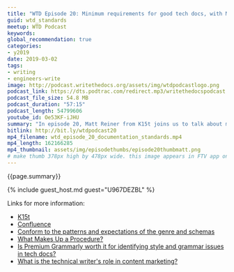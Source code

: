 ```yaml
---
title: "WTD Episode 20: Minimum requirements for good tech docs, with Matt Reiner"
guid: wtd_standards
meetup: WTD Podcast
keywords:
global_recommendation: true
categories:
- y2019
date: 2019-03-02
tags:
- writing
- engineers-write
image: http://podcast.writethedocs.org/assets/img/wtdpodcastlogo.png
podcast_link: https://dts.podtrac.com/redirect.mp3/writethedocspodcast.org/wtd_episode_20_documentation_standards.mp3
podcast_file_size: 54.8 MB
podcast_duration: "57:15"
podcast_length: 54799606
youtube_id: Oe53KF-iJHU
summary: "In episode 20, Matt Reiner from K15t joins us to talk about minimum standards for documentation &mdash; what techniques or standards can you put in place to help engineers and other contributors meet the minimum requirement for good tech docs? What essential sections, headings, or topics should you include in templates? And how do you help non-native speakers with grammar issues? We also discuss how tech writers can work with marketing to create honest and interesting writing. There seems to be the feeling that tech writing is dull but accurate and marketing copy is flashy and fluffy &mdash; we brainstorm ways technical writers can better align with marketing writers."
bitlink: http://bit.ly/wtdpodcast20
mp4_filename: wtd_episode_20_documentation_standards.mp4
mp4_length: 162166285
mp4_thumbnail: assets/img/episodethumbs/episode20thumbmatt.png
# make thumb 378px high by 478px wide. this image appears in FTV app only
---
```


{{page.summary}}

{% include guest_host.md guest="U967DEZBL" %}

Links for more information:

* [K15t](https://www.k15t.com/)
* [Confluence](https://www.atlassian.com/software/confluence)
* [Conform to the patterns and expectations of the genre and schemas](https://idratherbewriting.com/simplifying-complexity/reducing-complexity-by-shaping-into-schemas-esp-story.html)
* [What Makes Up a Procedure?](https://books.google.com/books?id=8imRAgAAQBAJ&pg=PA129&lpg=PA129&dq=content+and+complexity+what+makes+up+a+procedure&source=bl&ots=ymuENQPIhG&sig=wMPsiRM6bwsbFUyjfUb1BviLHRk&hl=en&sa=X&ved=0ahUKEwic7M-BpcDaAhXriVQKHWTGALsQ6AEILzAB#v=onepage&q=content%20and%20complexity%20what%20makes%20up%20a%20procedure&f=false)
* [Is Premium Grammarly worth it for identifying style and grammar issues in tech docs?](https://idratherbewriting.com/2018/12/28/evaluating-grammarly-as-a-style-checker)
* [What is the technical writer's role in content marketing?](https://idratherbewriting.com/2016/01/04/content-marketing-to-the-rescue-for-thought-leadership/)
